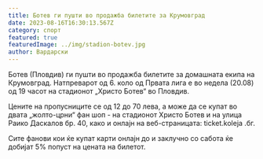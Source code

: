 ```yaml
---
title: Ботев ги пушти во продажба билетите за Крумовград
date: 2023-08-16T16:30:13.567Z
category: спорт
featured: true
featuredImage: ../img/stadion-botev.jpg
author: Вардарски
---
```

Ботев (Пловдив) ги пушти во продажба билетите за домашната екипа на Крумовград. Натпреварот од 6. коло од Првата лига е во недела (20.08) од 19 часот на стадионот „Христо Ботев“ во Пловдив.

Цените на пропусниците се од 12 до 70 лева, а може да се купат во двата „жолто-црни“ фан шоп - на стадионот Христо Ботев и на улица Раико Даскалов бр. 40, како и онлајн на веб-страницата: ticket.koleja .бг.

Сите фанови кои ќе купат карти онлајн до и заклучно со сабота ќе добијат 5% попуст на цената на билетот.